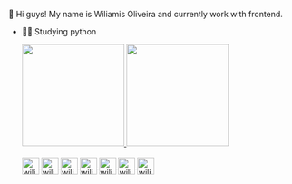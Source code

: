 👋 Hi guys! My name is Wiliamis Oliveira and currently work with frontend.
- 👨‍💻 Studying python
  <div>
    <a href="https://github.com/Wiliami">
    <img height="180em" src="https://github-readme-stats.vercel.app/api?username=wiliami&theme=radical&show_icons=true" alt="">
    <img height="180em" src="https://github-readme-stats.vercel.app/api/top-langs/?username=wiliami&layout=compact&theme=radical" alt="">
  </div>  
  
  <div style="display: inline_block"><br>
    <img align="center" alt="wiliami-javascript" height="30" width="30" src="https://cdn.jsdelivr.net/gh/devicons/devicon/icons/javascript/javascript-original.svg" />
    <img align="center" alt="wiliami-typescript" height="30" width="30" src="https://cdn.jsdelivr.net/gh/devicons/devicon/icons/typescript/typescript-original.svg" />
    <img align="center" alt="wiliami-react" height="30" width="30" src="https://cdn.jsdelivr.net/gh/devicons/devicon/icons/react/react-original.svg" />
    <img  align="center" alt="wiliami-html" height="30" width="30" src="https://cdn.jsdelivr.net/gh/devicons/devicon/icons/html5/html5-original.svg" />
    <img align="center" alt="wiliami-css" height="30" width="30" src="https://cdn.jsdelivr.net/gh/devicons/devicon/icons/css3/css3-original.svg" />
    <img align="center" alt="wiliami-php" height="30" width="30" src="https://cdn.jsdelivr.net/gh/devicons/devicon/icons/php/php-original.svg" />
    <img align="center" alt="wiliami-php" height="30" width="30" src="https://cdn.jsdelivr.net/gh/devicons/devicon/icons/python/python-original.svg" />
  </div>
  
  ##
  
  <div>
    <a href="https://www.instagram.com/wiliamis.oli/" target="_blank"><img src="https://img.shields.io/badge/Instagram-E4405F?style=for-the-badge&logo=instagram&logoColor=white" alt=""></a>
    <a href="https://www.linkedin.com/in/wiliamis-oliveira/" target="_blank"><img src="https://img.shields.io/badge/LinkedIn-0077B5?style=for-the-badge&logo=linkedin&logoColor=white" alt=""></a>
    <a href="https://www.twitter.com/wiliamis3" target="_blank"><img src="https://img.shields.io/badge/Twitter-1DA1F2?style=for-the-badge&logo=twitter&logoColor=white" alt=""><a/>
  </div>
 
